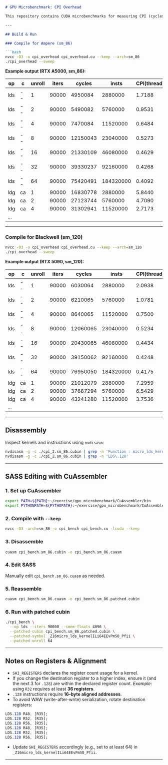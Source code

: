 ````markdown
# GPU Microbenchmark: CPI Overhead

This repository contains CUDA microbenchmarks for measuring CPI (cycles per instruction) overhead of different memory operations (`lds`, `ldg.ca`, `ldg.cg`) across GPU architectures.

---

## Build & Run

### Compile for Ampere (sm_86)

```bash
nvcc -O3 -o cpi_overhead cpi_overhead.cu --keep --arch=sm_86
./cpi_overhead --sweep
````

**Example output (RTX A5000, sm\_86):**

| op  | c  | unroll | iters | cycles   | insts     | CPI(thread) | CPIx32(warp) | CPI\_pure(t) | CPI\_purex32 |
| --- | -- | ------ | ----- | -------- | --------- | ----------- | ------------ | ------------ | ------------ |
| lds | -- | 1      | 90000 | 4950084  | 2880000   | 1.7188      | 55.0009      | 0.8750       | 28.0005      |
| lds | -- | 2      | 90000 | 5490082  | 5760000   | 0.9531      | 30.5005      | 0.5313       | 17.0003      |
| lds | -- | 4      | 90000 | 7470084  | 11520000  | 0.6484      | 20.7502      | 0.4063       | 13.0001      |
| lds | -- | 8      | 90000 | 12150043 | 23040000  | 0.5273      | 16.8751      | 0.3242       | 10.3750      |
| lds | -- | 16     | 90000 | 21330109 | 46080000  | 0.4629      | 14.8126      | 0.2773       | 8.8750       |
| lds | -- | 32     | 90000 | 39330237 | 92160000  | 0.4268      | 13.6563      | 0.2510       | 8.0313       |
| lds | -- | 64     | 90000 | 75420491 | 184320000 | 0.4092      | 13.0938      | 0.2373       | 7.5938       |
| ldg | ca | 1      | 90000 | 16830778 | 2880000   | 5.8440      | 187.0086     | --           | --           |
| ldg | ca | 2      | 90000 | 27123744 | 5760000   | 4.7090      | 150.6875     | --           | --           |
| ldg | ca | 4      | 90000 | 31302941 | 11520000  | 2.7173      | 86.9526      | --           | --           |
| ... |    |        |       |          |           |             |              |              |              |

---

### Compile for Blackwell (sm\_120)

```bash
nvcc -O3 -o cpi_overhead cpi_overhead.cu --keep --arch=sm_120
./cpi_overhead --sweep
```

**Example output (RTX 5090, sm\_120):**

| op  | c  | unroll | iters | cycles   | insts     | CPI(thread) | CPIx32(warp) | CPI\_pure(t) | CPI\_purex32 |
| --- | -- | ------ | ----- | -------- | --------- | ----------- | ------------ | ------------ | ------------ |
| lds | -- | 1      | 90000 | 6030064  | 2880000   | 2.0938      | 67.0007      | 1.1562       | 37.0000      |
| lds | -- | 2      | 90000 | 6210065  | 5760000   | 1.0781      | 34.5004      | 0.6094       | 19.4996      |
| lds | -- | 4      | 90000 | 8640065  | 11520000  | 0.7500      | 24.0002      | 0.4844       | 15.4998      |
| lds | -- | 8      | 90000 | 12060065 | 23040000  | 0.5234      | 16.7501      | 0.3125       | 9.9999       |
| lds | -- | 16     | 90000 | 20430065 | 46080000  | 0.4434      | 14.1875      | 0.2539       | 8.1249       |
| lds | -- | 32     | 90000 | 39150062 | 92160000  | 0.4248      | 13.5938      | 0.2471       | 7.9062       |
| lds | -- | 64     | 90000 | 76950050 | 184320000 | 0.4175      | 13.3594      | 0.2451       | 7.8437       |
| ldg | ca | 1      | 90000 | 21012079 | 2880000   | 7.2959      | 233.4675     | --           | --           |
| ldg | ca | 2      | 90000 | 37687294 | 5760000   | 6.5429      | 209.3739     | --           | --           |
| ldg | ca | 4      | 90000 | 43241280 | 11520000  | 3.7536      | 120.1147     | --           | --           |
| ... |    |        |       |          |           |             |              |              |              |

---

## Disassembly

Inspect kernels and instructions using `nvdisasm`:

```bash
nvdisasm -g -c ./cpi_2.sm_86.cubin | grep -n 'Function : micro_lds_kernel_spec'
nvdisasm -g -c ./cpi_2.sm_86.cubin | grep -n 'LDS\.128'
```

---

## SASS Editing with CuAssembler

### 1. Set up CuAssembler

```bash
export PATH=${PATH}:~/exercise/gpu_microbenchmark/CuAssembler/bin
export PYTHONPATH=${PYTHOPATH}:~/exercise/gpu_microbenchmark/CuAssembler/
```

### 2. Compile with `--keep`

```bash
nvcc -O3 -arch=sm_86 -o cpi_bench cpi_bench.cu -lcuda --keep
```

### 3. Disassemble

```bash
cuasm cpi_bench.sm_86.cubin -o cpi_bench.sm_86.cuasm
```

### 4. Edit SASS

Manually edit `cpi_bench.sm_86.cuasm` as needed.

### 5. Reassemble

```bash
cuasm cpi_bench.sm_86.cuasm -o cpi_bench.sm_86.patched.cubin
```

### 6. Run with patched cubin

```bash
./cpi_bench \
  --op lds --iters 90000 --smem-floats 4096 \
  --patched-cubin cpi_bench.sm_86.patched.cubin \
  --patched-symbol _Z16micro_lds_kernelILi64EEvPmS0_Pfii \
  --patched-unroll 64
```

---

## Notes on Registers & Alignment

* `SHI_REGISTERS` declares the register count usage for a kernel.
* If you change the destination register to a higher index, ensure it (and the next 3 for `.128`) are within the declared register count.
  *Example:* using `R32` requires at least **36 registers**.
* `.128` instructions require **16-byte aligned addresses**.
* To avoid WAW (write-after-write) serialization, rotate destination registers:

```sass
LDS.128 R48, [R35];
LDS.128 R52, [R35];
LDS.128 R56, [R35];
LDS.128 R48, [R35];
LDS.128 R52, [R35];
LDS.128 R56, [R35];
```

* Update `SHI_REGISTERS` accordingly (e.g., set to at least 64) in `_Z16micro_lds_kernelILi64EEvPmS0_Pfii`.

---
